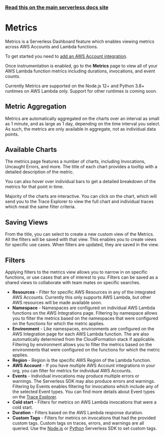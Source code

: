 <!--
title: Serverless Framework - Monitoring & Observability - Metrics
description: Overview of the Metrics feature in Serverless Dashboard, including setup, available charts, and filters.
short_title: Metrics
keywords:
  [
    'Serverless Framework',
    'Monitoring',
    'Observability',
    'Metrics',
    'AWS Lambda',
  ]
-->

<!-- DOCS-SITE-LINK:START automatically generated  -->

### [Read this on the main serverless docs site](https://www.serverless.com/framework/docs/guides/monitoring/metrics/)

<!-- DOCS-SITE-LINK:END -->

# Metrics

Metrics is a Serverless Dashboard feature which enables viewing metrics across
AWS Accounts and Lambda functions.

To get started you need to [add an AWS Account integration](./README.md).

Once instrumentation is enabled, go to the **Metrics** page to view all of your
AWS Lambda function metrics including durations, invocations, and event counts.

Currently Metrics are supported on the Node.js 12+ and Python 3.8+ runtimes on
AWS Lambda only. Support for other runtimes is coming soon.

## Metric Aggregation

Metrics are automatically aggregated on the charts over an interval as small as
1 minute, and as large as 1 day, depending on the time interval you select. As
such, the metrics are only available in aggregate, not as individual data
points.

## Available Charts

The metrics page features a number of charts, including Invocations, Uncaught
Errors, and more. The title of each chart provides a tooltip with a detailed
description of the metric.

You can also hover over individual bars to get a detailed breakdown of the
metrics for that point in time.

Majority of the charts are interactive. You can click on the chart, which will
send you to the Trace Explorer to view the full chart and individual traces
which meat the same filter criteria.

## Saving Views

From the title, you can select to create a new custom view of the Metrics. All
the filters will be saved with that view. This enables you to create views for
specific use cases. When filters are updated, they are saved in the view.

## Filters

Applying filters to the metrics view allows you to narrow in on
specific functions, or use cases that are of interest to you. Filters can be
saved as a shared views to collaborate with team mates on specific searches.

- **Resources** - Filter for specific AWS Resources in any of the integrated
  AWS Accounts. Currently this only supports AWS Lambda, but other AWS resources
  will be made available soon.
- **Namespace** - Namespaces are configured on individual AWS Lambda functions
  on the AWS Integrations page. Filtering by namespace allows you to filter the
  metrics based on the namespaces that were configured on the functions for which
  the metric applies.
- **Environment** - Like namespaces, environments are configured on the AWS
  Integration page for each AWS Lambda function. The are also automatically
  determined from the CloudFormation stack if applicable. Filtering by environment
  allows you to filter the metrics based on the environments that were configured
  on the functions for which the metric applies.
- **Region** - Region is the specific AWS Region of the Lambda function.
- **AWS Account** - If you have multiple AWS Account integrations in your
  org, you can filter for metrics for individual AWS Accounts.
- **Events** - Individual invocations may produce multiple errors or warnings.
  The Serverless SDK may also produce errors and warnings. Filtering by Events
  enables filtering for invocations which include any of the selected Event types.
  You can find more details about Event types on the [Trace Explorer](./trace-explorer.md).
- **Cold start** - Filters for metrics on AWS Lambda invocations that were a
  cold start.
- **Duration** - Filters based on the AWS Lambda response duration.
- **Custom Tags** - Filters for metrics on invocations that had the provided
  custom tags. Custom tags on traces, errors, and warnings are all queried. Use
  the [Node.js](../nodejs-sdk.md) or [Python](./python-sdk.md) Serverless SDK to
  set custom tags.
